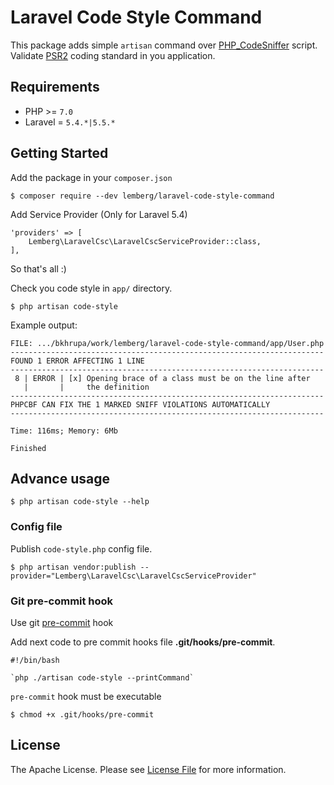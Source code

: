 # Laravel Code Style Command

This package adds simple `artisan` command over [PHP_CodeSniffer](https://github.com/squizlabs/PHP_CodeSniffer) script.
Validate [PSR2](https://www.php-fig.org/psr/psr-2/) coding standard in you application.

## Requirements

* PHP >= `7.0`
* Laravel = `5.4.*|5.5.*`

## Getting Started

Add the package in your `composer.json`

```
$ composer require --dev lemberg/laravel-code-style-command
```

Add Service Provider (Only for Laravel 5.4)

```
'providers' => [
    Lemberg\LaravelCsc\LaravelCscServiceProvider::class,
],
```

So that's all :)

Check you code style in `app/` directory.

```
$ php artisan code-style
```

Example output:

```
FILE: .../bkhrupa/work/lemberg/laravel-code-style-command/app/User.php
----------------------------------------------------------------------
FOUND 1 ERROR AFFECTING 1 LINE
----------------------------------------------------------------------
 8 | ERROR | [x] Opening brace of a class must be on the line after
   |       |     the definition
----------------------------------------------------------------------
PHPCBF CAN FIX THE 1 MARKED SNIFF VIOLATIONS AUTOMATICALLY
----------------------------------------------------------------------

Time: 116ms; Memory: 6Mb

Finished
```

## Advance usage

```
$ php artisan code-style --help
```

### Config file

Publish `code-style.php` config file.

```
$ php artisan vendor:publish --provider="Lemberg\LaravelCsc\LaravelCscServiceProvider"
```

### Git pre-commit hook

Use git [pre-commit](https://git-scm.com/book/en/v2/Customizing-Git-Git-Hooks) hook

Add next code to pre commit hooks file **.git/hooks/pre-commit**.

```
#!/bin/bash

`php ./artisan code-style --printCommand`
```

`pre-commit` hook must be executable

```
$ chmod +x .git/hooks/pre-commit
```

## License

The Apache License. Please see [License File](LICENSE.md) for more information.
